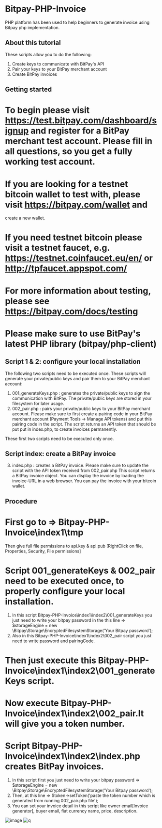 # Bitpay-PHP-Invoice
PHP platform has been used to help beginners to generate invoice using Bitpay php implementation.

## About this tutorial
These scripts allow you to do the following:
1) Create keys to communicate with BitPay's API
2) Pair your keys to your BitPay merchant account
3) Create BitPay invoices


## Getting started
# To begin please visit https://test.bitpay.com/dashboard/signup and register for a BitPay merchant test account. Please fill in all questions, so you get a fully working test account.

# If you are looking for a testnet bitcoin wallet to test with, please visit https://bitpay.com/wallet and
  create a new wallet.

# If you need testnet bitcoin please visit a testnet faucet, e.g. https://testnet.coinfaucet.eu/en/ or http://tpfaucet.appspot.com/

# For more information about testing, please see https://bitpay.com/docs/testing

# Please make sure to use BitPay's latest PHP library (bitpay/php-client)


## Script 1 & 2: configure your local installation
The following two scripts need to be executed once. These scripts will generate your private/public keys and pair them to your BitPay merchant account:
1. 001_generateKeys.php : generates the private/public keys to sign the communication with BitPay. The private/public keys are stored in your filesystem for later usage.
2. 002_pair.php : pairs your private/public keys to your BitPay merchant account. Please make sure to first create a pairing code in your BitPay merchant account (Payment Tools -> Manage API tokens) and put this pairing code in the script. The script returns an API token that should be put put in index.php, to create invoices permanently.

These first two scripts need to be executed only once.

## Script index: create a BitPay invoice
3. index.php : creates a BitPay invoice. Please make sure to update the script with the API token received from 002_pair.php
   This script returns a BitPay invoice object. You can display the invoice by loading the invoice-URL in a web browser. You can pay the invoice with your bitcoin wallet.


## Procedure
# First go to => Bitpay-PHP-Invoice\index1\tmp
  Then give full file permissions to api.key & api.pub  [RightClick on file, Properties, Security, File permissions]

# Script 001_generateKeys & 002_pair need to be executed once, to properly configure your local installation.
  1. In this script Bitpay-PHP-Invoice\index1\index2\001_generateKeys you just need to write your bitpay password in the this line =>
     $storageEngine = new \Bitpay\Storage\EncryptedFilesystemStorage('Your Bitpay password');
  2. Also in this Bitpay-PHP-Invoice\index1\index2\002_pair script you just need to write password and pairingCode.

# Then just execute this Bitpay-PHP-Invoice\index1\index2\001_generateKeys script.

# Now execute Bitpay-PHP-Invoice\index1\index2\002_pair.It will give you a token number.

# Script Bitpay-PHP-Invoice\index1\index2\index.php creates BitPay invoices.
  1. In this script first you just need to write your bitpay password =>
     $storageEngine = new \Bitpay\Storage\EncryptedFilesystemStorage('Your Bitpay password');
  2. Then, at this line =>
     $token->setToken('paste the token number which is generated from running 002_pair.php file');
  3. You can set your invoice detail in this script like  owner email[Invoice generator], buyer email, fiat currency name, price, description.


![image](https://user-images.githubusercontent.com/30657768/30214948-ade7e526-94c7-11e7-8932-dbe97711cf42.png)
![q](https://user-images.githubusercontent.com/30657768/30215349-2c55367e-94c9-11e7-9524-a1a90d029e30.png)



